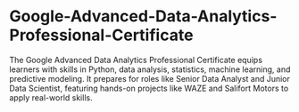 # Google-Advanced-Data-Analytics-Professional-Certificate
The Google Advanced Data Analytics Professional Certificate equips learners with skills in Python, data analysis, statistics, machine learning, and predictive modeling. It prepares for roles like Senior Data Analyst and Junior Data Scientist, featuring hands-on projects like WAZE and Salifort Motors to apply real-world skills.
